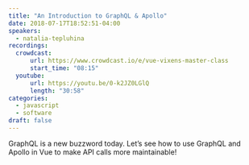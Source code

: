 ```yaml
---
title: "An Introduction to GraphQL & Apollo"
date: 2018-07-17T18:52:51-04:00
speakers:
  - natalia-tepluhina
recordings:
  crowdcast:
      url: https://www.crowdcast.io/e/vue-vixens-master-class
      start_time: "08:15"
  youtube:
      url: https://youtu.be/0-k2JZ0LGlQ
      length: "30:58"
categories:
  - javascript
  - software
draft: false
---
```


GraphQL is a new buzzword today. Let’s see how to use GraphQL and Apollo in Vue to make API calls more maintainable!
